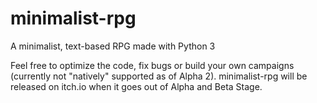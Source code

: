 # minimalist-rpg
A minimalist, text-based RPG made with Python 3

Feel free to optimize the code, fix bugs or build your own campaigns (currently not "natively" supported as of Alpha 2).
minimalist-rpg will be released on itch.io when it goes out of Alpha and Beta Stage.
